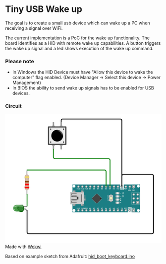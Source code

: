 # Tiny USB Wake up

The goal is to create a small usb device which can wake up a PC when receiving a signal over WiFi.

The current implementation is a PoC for the wake up functionality. The board identifies as a HID with remote wake up capabilities. A button triggers the wake up signal and a led shows execution of the wake up command.

### Please note
- In Windows the HID Device must have "Allow this device to wake the computer" flag enabled. (Device Manager -> Select this device -> Power Management)  
- In BIOS the ability to send wake up signals has to be enabled for USB devices.

### Circuit

![Circuit](docs/CircuitPoC.png)
Made with [Wokwi](https://wokwi.com/)

Based on example sketch from Adafruit: [hid_boot_keyboard.ino](
https://github.com/adafruit/Adafruit_TinyUSB_Arduino/blob/master/examples/HID/hid_boot_keyboard/hid_boot_keyboard.ino)

